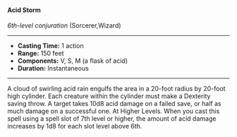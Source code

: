 #### Acid Storm
*6th-level conjuration* (Sorcerer,Wizard)
___
- **Casting Time:** 1 action
- **Range:** 150 feet
- **Components:** V, S, M (a flask of acid)
- **Duration:** Instantaneous
---
A cloud of swirling acid rain engulfs the area in a
20-foot radius by 20-foot high cylinder. Each
creature within the cylinder must make a Dexterity
saving throw. A target takes 10d8 acid damage on a
failed save, or half as much damage on a successful
one.
At Higher Levels.  When you cast this spell using
a spell slot of 7th level or higher, the amount of acid
damage increases by 1d8 for each slot level above
6th.
